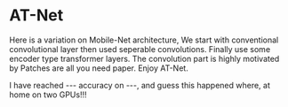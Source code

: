 # AT-Net

Here is a variation on Mobile-Net architecture, 
We start with conventional convolutional layer then used seperable convolutions. Finally use some encoder type transformer layers. The convolution part is highly motivated by Patches are all you need paper.
Enjoy AT-Net.

I have reached --- accuracy on ---, and guess this happened where, at home on two GPUs!!!

